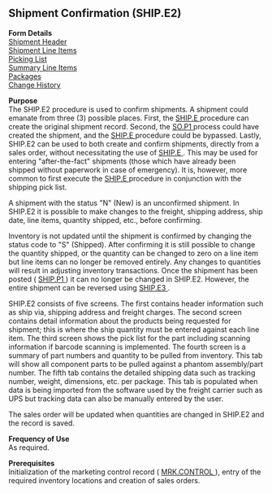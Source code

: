 ##  Shipment Confirmation (SHIP.E2)

<PageHeader />

**Form Details**  
[ Shipment Header ](SHIP-E2-1/README.md)   
[ Shipment Line Items ](SHIP-E2-2/README.md)   
[ Picking List ](SHIP-E2-3/README.md)   
[ Summary Line Items ](SHIP-E2-4/README.md)   
[ Packages ](SHIP-E2-5/README.md)   
[ Change History ](SHIP-E2-6/README.md)   

**Purpose**  
The SHIP.E2 procedure is used to confirm shipments. A shipment could emanate from three (3) possible places. First, the [ SHIP.E ](SHIP-E/README.md) procedure can create the original shipment record. Second, the [ SO.P1 ](SO-P1/README.md) process could have created the shipment, and the [ SHIP.E ](SHIP-E/README.md) procedure could be bypassed. Lastly, SHIP.E2 can be used to both create and confirm shipments, directly from a sales order, without necessitating the use of [ SHIP.E ](SHIP-E/README.md) . This may be used for entering "after-the-fact" shipments (those which have already been shipped without paperwork in case of emergency). It is, however, more common to first execute the [ SHIP.E ](SHIP-E/README.md) procedure in conjunction with the shipping pick list.   
  
A shipment with the status "N" (New) is an unconfirmed shipment. In SHIP.E2 it
is possible to make changes to the freight, shipping address, ship date, line
items, quantity shipped, etc., before confirming.  
  
Inventory is not updated until the shipment is confirmed by changing the status code to "S" (Shipped). After confirming it is still possible to change the quantity shipped, or the quantity can be changed to zero on a line item but line items can no longer be removed entirely. Any changes to quantities will result in adjusting inventory transactions. Once the shipment has been posted ( [ SHIP.P1 ](../SHIP-P1/README.md) ) it can no longer be changed in SHIP.E2. However, the entire shipment can be reversed using [ SHIP.E3 ](SHIP-E3/README.md) .   
  
SHIP.E2 consists of five screens. The first contains header information such
as ship via, shipping address and freight charges. The second screen contains
detail information about the products being requested for shipment; this is
where the ship quantity must be entered against each line item. The third
screen shows the pick list for the part including scanning information if
barcode scanning is implemented. The fourth screen is a summary of part
numbers and quantity to be pulled from inventory. This tab will show all
component parts to be pulled against a phantom assembly/part number. The fifth
tab contains the detailed shipping data such as tracking number, weight,
dimensions, etc. per package. This tab is populated when data is being
imported from the software used by the freight carrier such as UPS but
tracking data can also be manually entered by the user.  
  
The sales order will be updated when quantities are changed in SHIP.E2 and the
record is saved.  
  

**Frequency of Use**  
As required.

**Prerequisites**  
Initialization of the marketing control record ( [ MRK.CONTROL ](../../MRK-OVERVIEW/MRK-ENTRY/MRK-CONTROL/README.md) ), entry of the required inventory locations and creation of sales orders. 

<badge text= "Version 8.10.57" vertical="middle" />

<PageFooter />